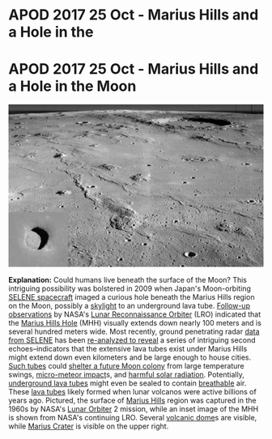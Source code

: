 # APOD 2017 25 Oct - Marius Hills and a Hole in the

# APOD 2017 25 Oct - Marius Hills and a Hole in the Moon

![MariusHills_LO2LRO_1080.jpeg](APOD%202017%2025%20Oct%20-%20Marius%20Hills%20and%20a%20Hole%20in%20the%20.assets/MariusHills_LO2LRO_1080.jpeg)

**Explanation:**  Could humans live beneath the surface of the Moon? This intriguing possibility was bolstered in 2009 when Japan's Moon-orbiting [SELENE spacecraft](https://en.wikipedia.org/wiki/SELENE) imaged a curious hole beneath the Marius Hills region on the Moon, possibly a [skylight](https://photojournal.jpl.nasa.gov/catalog/PIA12954) to an underground lava tube. [Follow-up observations](https://www.nasa.gov/content/goddard/lunar-pits-could-shelter-astronauts-reveal-details-of-how-man-in-the-moon-formed) by NASA's [Lunar Reconnaissance Orbiter](https://www.nasa.gov/mission_pages/LRO/overview/index.html) (LRO) indicated that the [Marius Hills Hole](https://science.nasa.gov/science-news/science-at-nasa/2010/12jul_rabbithole) (MHH) visually extends down nearly 100 meters and is several hundred meters wide. Most recently, ground penetrating radar [data from SELENE](http://global.jaxa.jp/projects/sat/selene/) has been [re-analyzed to reveal](http://onlinelibrary.wiley.com/doi/10.1002/2017GL074998/epdf) a series of intriguing second echoes–indicators that the extensive lava tubes exist under Marius Hills might extend down even kilometers and be large enough to house cities. [Such tubes](https://www.universetoday.com/137550/stable-lava-tube-provide-potential-human-habitat-moon/) could [shelter a future Moon colony](https://www.nasa.gov/content/goddard/lunar-pits-could-shelter-astronauts-reveal-details-of-how-man-in-the-moon-formed) from large temperature swings, [micro-meteor impact](https://apod.nasa.gov/apod/ap011117.html)s, and [harmful solar radiation](https://apod.nasa.gov/apod/ap031029.html). Potentially, [underground lava tubes](https://en.wikipedia.org/wiki/Lava_tube#/media/File:Valentine_Cave.JPG) might even be sealed to contain [breathable](https://apod.nasa.gov/apod/ap150401.html) air. These [lava tubes](https://www.youtube.com/watch?v=iQLWIuaNg68) likely formed when lunar volcanos were active billions of years ago. Pictured, the surface of [Marius Hills](https://en.wikipedia.org/wiki/Marius_Hills) region was captured in the 1960s by NASA's [Lunar Orbiter](https://en.wikipedia.org/wiki/Lunar_Orbiter_program) 2 mission, while an inset image of the MHH is shown from NASA's continuing LRO. Several [volcanic dome](https://en.wikipedia.org/wiki/Lava_dome#/media/File:Volc%C3%A1n_Chait%C3%A9n-Sam_Beebe-Ecotrust.jpg)s are visible, while [Marius Crater](https://en.wikipedia.org/wiki/Marius_(crater)) is visible on the upper right.

